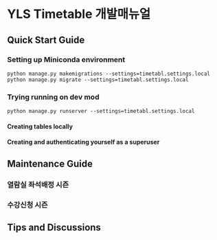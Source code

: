 # YLS Timetable 개발매뉴얼

## Quick Start Guide

### Setting up Miniconda environment
```
python manage.py makemigrations --settings=timetabl.settings.local
python manage.py migrate --settings=timetabl.settings.local
```

### Trying running on dev mod

```python manage.py runserver --settings=timetabl.settings.local```

#### Creating tables locally

#### Creating and authenticating yourself as a superuser

## Maintenance Guide  

### 열람실 좌석배정 시즌

### 수강신청 시즌

## Tips and Discussions
